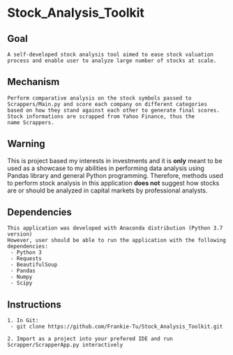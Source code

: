 # Stock_Analysis_Toolkit

## Goal
```
A self-developed stock analysis tool aimed to ease stock valuation
process and enable user to analyze large number of stocks at scale.
```

## Mechanism
```
Perform comparative analysis on the stock symbols passed to 
Scrappers/Main.py and score each company on different categories
based on how they stand against each other to generate final scores.
Stock informations are scrapped from Yahoo Finance, thus the 
name Scrappers.
```

## Warning
This is project based my interests in investments and it is **only**
meant to be used as a showcase to my abilities in performing 
data analysis using Pandas library and general Python programming.
Therefore, methods used to perform stock analysis in this application
**does not** suggest how stocks are or should be analyzed in capital
markets by professional analysts. 


## Dependencies
```
This application was developed with Anaconda distribution (Python 3.7 version)
However, user should be able to run the application with the following dependencies:
 - Python 3
 - Requests
 - BeautifulSoup
 - Pandas
 - Numpy
 - Scipy
```

## Instructions
```
1. In Git:
 - git clone https://github.com/Frankie-Tu/Stock_Analysis_Toolkit.git

2. Import as a project into your prefered IDE and run Scrapper/ScrapperApp.py interactively
```
